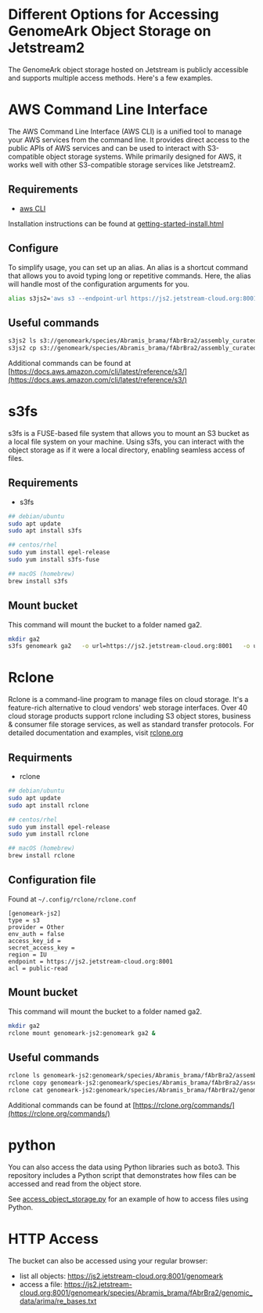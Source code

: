 # Different Options for Accessing GenomeArk Object Storage on Jetstream2

The GenomeArk object storage hosted on Jetstream is publicly accessible and supports multiple access methods. Here's a few examples.

# AWS Command Line Interface

The AWS Command Line Interface (AWS CLI) is a unified tool to manage your AWS services from the command line. It provides direct access to the public APIs of AWS services and can be used to interact with S3-compatible object storage systems. While primarily designed for AWS, it works well with other S3-compatible storage services like Jetstream2.

## Requirements

- [aws CLI](https://aws.amazon.com/cli/)

Installation instructions can be found at [getting-started-install.html](https://docs.aws.amazon.com/cli/latest/userguide/getting-started-install.html)

## Configure

To simplify usage, you can set up an alias. An alias is a shortcut command that allows you to avoid typing long or repetitive commands. Here, the alias will handle most of the configuration arguments for you.
```bash
alias s3js2='aws s3 --endpoint-url https://js2.jetstream-cloud.org:8001 --no-sign-request '
```

## Useful commands

```bash
s3js2 ls s3://genomeark/species/Abramis_brama/fAbrBra2/assembly_curated/
s3js2 cp s3://genomeark/species/Abramis_brama/fAbrBra2/assembly_curated/fAbrBra2.pri.cur.20240502.chromosomes.csv.gz  fAbrBra2.pri.cur.20240502.chromosomes.csv.gz

```

Additional commands can be found at [https://docs.aws.amazon.com/cli/latest/reference/s3/](https://docs.aws.amazon.com/cli/latest/reference/s3/)

# s3fs

s3fs is a FUSE-based file system that allows you to mount an S3 bucket as a local file system on your machine. Using s3fs, you can interact with the object storage as if it were a local directory, enabling seamless access of files.

## Requirements

- s3fs

```bash
## debian/ubuntu
sudo apt update
sudo apt install s3fs

## centos/rhel
sudo yum install epel-release
sudo yum install s3fs-fuse

## macOS (homebrew)
brew install s3fs
```

## Mount bucket

This command will mount the bucket to a folder named ga2.

 ```bash
 mkdir ga2
 s3fs genomeark ga2   -o url=https://js2.jetstream-cloud.org:8001   -o use_path_request_style -o public_bucket=1
 ```

# Rclone

Rclone is a command-line program to manage files on cloud storage. It's a feature-rich alternative to cloud vendors' web storage interfaces. Over 40 cloud storage products support rclone including S3 object stores, business & consumer file storage services, as well as standard transfer protocols. For detailed documentation and examples, visit [rclone.org](https://rclone.org/)

## Requirments

- rclone

```bash
## debian/ubuntu
sudo apt update
sudo apt install rclone

## centos/rhel
sudo yum install epel-release
sudo yum install rclone

## macOS (homebrew)
brew install rclone
```

## Configuration file

Found at `~/.config/rclone/rclone.conf`
```
[genomeark-js2]
type = s3
provider = Other
env_auth = false
access_key_id =
secret_access_key =
region = IU
endpoint = https://js2.jetstream-cloud.org:8001
acl = public-read
```

## Mount bucket

This command will mount the bucket to a folder named ga2.

```bash
mkdir ga2
rclone mount genomeark-js2:genomeark ga2 &  
```

## Useful commands

```bash
rclone ls genomeark-js2:genomeark/species/Abramis_brama/fAbrBra2/assembly_curated/
rclone copy genomeark-js2:genomeark/species/Abramis_brama/fAbrBra2/assembly_curated/fAbrBra2.pri.cur.20240502.chromosomes.csv.gz  fAbrBra2.pri.cur.20240502.chromosomes.csv.gz
rclone cat genomeark-js2:genomeark/species/Abramis_brama/fAbrBra2/genomic_data/arima/re_bases.txt
```

Additional commands can be found at [https://rclone.org/commands/](https://rclone.org/commands/)

# python

You can also access the data using Python libraries such as boto3. This repository includes a Python script that demonstrates how files can be accessed and read from the object store.

See [access_object_storage.py](access_object_storage.py) for an example of how to access files using Python.

# HTTP Access 

The bucket can also be accessed using your regular browser:
 - list all objects: https://js2.jetstream-cloud.org:8001/genomeark
 - access a file: https://js2.jetstream-cloud.org:8001/genomeark/species/Abramis_brama/fAbrBra2/genomic_data/arima/re_bases.txt
